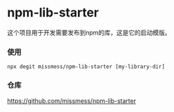 # npm-lib-starter

这个项目用于开发需要发布到npm的库，这是它的启动模版。

### 使用

```shell
npx degit missmess/npm-lib-starter [my-library-dir]
```

### 仓库

https://github.com/missmess/npm-lib-starter
